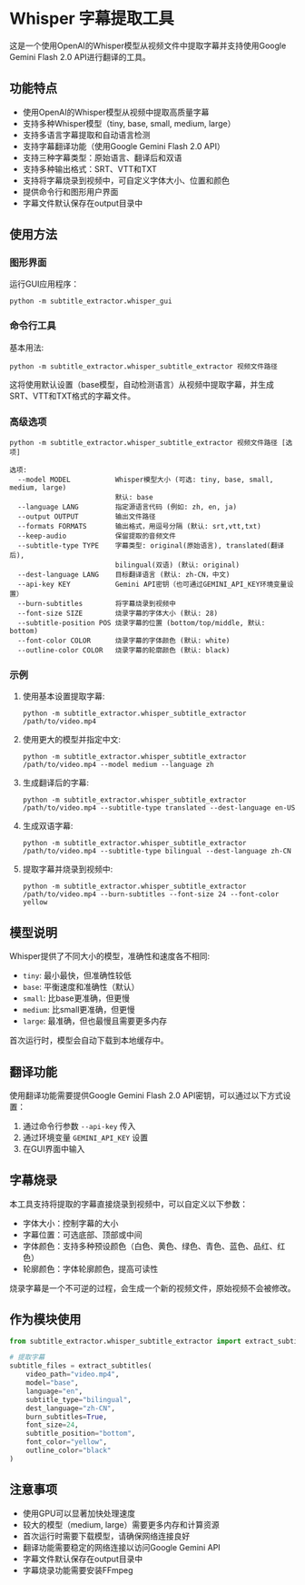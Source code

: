 # Whisper 字幕提取工具

这是一个使用OpenAI的Whisper模型从视频文件中提取字幕并支持使用Google Gemini Flash 2.0 API进行翻译的工具。

## 功能特点

- 使用OpenAI的Whisper模型从视频中提取高质量字幕
- 支持多种Whisper模型（tiny, base, small, medium, large）
- 支持多语言字幕提取和自动语言检测
- 支持字幕翻译功能（使用Google Gemini Flash 2.0 API）
- 支持三种字幕类型：原始语言、翻译后和双语
- 支持多种输出格式：SRT、VTT和TXT
- 支持将字幕烧录到视频中，可自定义字体大小、位置和颜色
- 提供命令行和图形用户界面
- 字幕文件默认保存在output目录中

## 使用方法

### 图形界面

运行GUI应用程序：

```
python -m subtitle_extractor.whisper_gui
```

### 命令行工具

基本用法:
```
python -m subtitle_extractor.whisper_subtitle_extractor 视频文件路径
```

这将使用默认设置（base模型，自动检测语言）从视频中提取字幕，并生成SRT、VTT和TXT格式的字幕文件。

### 高级选项

```
python -m subtitle_extractor.whisper_subtitle_extractor 视频文件路径 [选项]

选项:
  --model MODEL           Whisper模型大小 (可选: tiny, base, small, medium, large)
                          默认: base
  --language LANG         指定源语言代码 (例如: zh, en, ja)
  --output OUTPUT         输出文件路径
  --formats FORMATS       输出格式，用逗号分隔 (默认: srt,vtt,txt)
  --keep-audio            保留提取的音频文件
  --subtitle-type TYPE    字幕类型: original(原始语言), translated(翻译后),
                          bilingual(双语) (默认: original)
  --dest-language LANG    目标翻译语言 (默认: zh-CN，中文)
  --api-key KEY           Gemini API密钥（也可通过GEMINI_API_KEY环境变量设置）
  --burn-subtitles        将字幕烧录到视频中
  --font-size SIZE        烧录字幕的字体大小 (默认: 28)
  --subtitle-position POS 烧录字幕的位置 (bottom/top/middle, 默认: bottom)
  --font-color COLOR      烧录字幕的字体颜色 (默认: white)
  --outline-color COLOR   烧录字幕的轮廓颜色 (默认: black)
```

### 示例

1. 使用基本设置提取字幕:
   ```
   python -m subtitle_extractor.whisper_subtitle_extractor /path/to/video.mp4
   ```

2. 使用更大的模型并指定中文:
   ```
   python -m subtitle_extractor.whisper_subtitle_extractor /path/to/video.mp4 --model medium --language zh
   ```

3. 生成翻译后的字幕:
   ```
   python -m subtitle_extractor.whisper_subtitle_extractor /path/to/video.mp4 --subtitle-type translated --dest-language en-US
   ```

4. 生成双语字幕:
   ```
   python -m subtitle_extractor.whisper_subtitle_extractor /path/to/video.mp4 --subtitle-type bilingual --dest-language zh-CN
   ```

5. 提取字幕并烧录到视频中:
   ```
   python -m subtitle_extractor.whisper_subtitle_extractor /path/to/video.mp4 --burn-subtitles --font-size 24 --font-color yellow
   ```

## 模型说明

Whisper提供了不同大小的模型，准确性和速度各不相同:

- `tiny`: 最小最快，但准确性较低
- `base`: 平衡速度和准确性（默认）
- `small`: 比base更准确，但更慢
- `medium`: 比small更准确，但更慢
- `large`: 最准确，但也最慢且需要更多内存

首次运行时，模型会自动下载到本地缓存中。

## 翻译功能

使用翻译功能需要提供Google Gemini Flash 2.0 API密钥，可以通过以下方式设置：

1. 通过命令行参数 `--api-key` 传入
2. 通过环境变量 `GEMINI_API_KEY` 设置
3. 在GUI界面中输入

## 字幕烧录

本工具支持将提取的字幕直接烧录到视频中，可以自定义以下参数：

- 字体大小：控制字幕的大小
- 字幕位置：可选底部、顶部或中间
- 字体颜色：支持多种预设颜色（白色、黄色、绿色、青色、蓝色、品红、红色）
- 轮廓颜色：字体轮廓颜色，提高可读性

烧录字幕是一个不可逆的过程，会生成一个新的视频文件，原始视频不会被修改。

## 作为模块使用

```python
from subtitle_extractor.whisper_subtitle_extractor import extract_subtitles

# 提取字幕
subtitle_files = extract_subtitles(
    video_path="video.mp4",
    model="base",
    language="en",
    subtitle_type="bilingual",
    dest_language="zh-CN",
    burn_subtitles=True,
    font_size=24,
    subtitle_position="bottom",
    font_color="yellow",
    outline_color="black"
)
```

## 注意事项

- 使用GPU可以显著加快处理速度
- 较大的模型（medium, large）需要更多内存和计算资源
- 首次运行时需要下载模型，请确保网络连接良好
- 翻译功能需要稳定的网络连接以访问Google Gemini API
- 字幕文件默认保存在output目录中
- 字幕烧录功能需要安装FFmpeg
